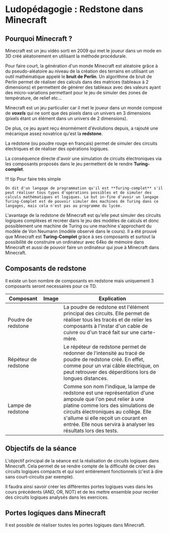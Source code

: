 # Ludopédagogie : Redstone dans Minecraft

## Pourquoi Minecraft ?

Minecraft est un jeu vidéo sorti en 2009 qui met le joueur dans un mode en 3D créé aléatoirement en utilisant la méthode procédurale.

Pour faire court, la génération d'un monde Minecraft est aléatoire grâce à du pseudo-aléatoire au niveau de la création des terrains en utilisant un outil mathématique appelé le **bruit de Perlin**. Un algorithme de bruit de Perlin permet de réaliser des calculs dans des matrices (tableaux à 2 dimensions) et permettent de générer des tableaux avec des valeurs ayant des micro-variations permettant pour le jeu de simuler des zones de température, de relief etc...

Minecraft est un jeu particulier car il met le joueur dans un monde composé de ***voxels*** qui ne sont que des pixels dans un univers en 3 dimensions (pixels étant un élément dans un univers de 2 dimensions).

De plus, ce jeu ayant reçu énormément d'évolutions depuis, a rajouté une mécanique assez novatrice qu'est la **redstone**.

La redstone (ou poudre rouge en français) permet de simuler des circuits électriques et de réaliser des opérations logiques.

La conséquence directe d'avoir une simulation de circuits électroniques via les composants proposés dans le jeu permettent de le rendre **Turing-complet**.


!!! tip Pour faire très simple

    On dit d'un langage de programmation qu'il est **Turing-complet** s'il peut réaliser tous types d'opérations possibles et de simuler des calculs mathématiques et logiques. Le but in-fine d'avoir un langage Turing-Complet est de pouvoir simuler des machines de Turing dans ce langages, mais cela n'est pas au programme du lycée.

L'avantage de la redstone de Minecraft est qu'elle peut simuler des circuits logiques complèxes et recréer dans le jeu des modèles de calculs et donc possiblement une machine de Turing ou une machine s'approchant du modèle de Von Neumann (modèle observé dans le cours).
Il a été prouvé que Minecraft est **Turing-Complet** grâce à ses composants et surtout la possibilité de construire un ordinateur avec 64ko de mémoire dans Minecraft et aussi de pouvoir faire un ordinateur qui joue à Minecraft dans Minecraft.

## Composants de redstone

Il existe un bon nombre de composants en redstone mais uniquement 3 composants seront necessaires pour ce TD.

| Composant          | Image | Explication                                                                                                                                                                                            |
|--------------------|-------|--------------------------------------------------------------------------------------------------------------------------------------------------------------------------------------------------------|
| Poudre de redstone |       | La poudre de redstone est l'élément principal des circuits. Elle permet de réaliser tous les tracés et de relier les composants à l'instar d'un cable de cuivre ou d'un tracé fait sur une carte-mère. |
| Répéteur de redstone |      | Le répéteur de redstone permet de redonner de l'intensité au tracé de poudre de redstone créé. En effet, comme pour un vrai câble électrique, on peut retrouver des déperditions lors de longues distances.|
| Lampe de redstone | | Comme son nom l'indique, la lampe de redstone est une représentation d'une ampoule que l'on peut relier à une platine comme lors des simulations de circuits électroniques au collège. Elle s'allume si elle reçoit un courant en entrée. Elle nous servira à analyser les résultats lors des tests.|

## Objectifs de la séance

L'objectif principal de la séance est la réalisation de circuits logiques dans Minecraft. Cela permet de se rendre compte de la difficulté de créer des circuits logiques compacts et qui sont entièrement fonctionnels (c'est à dire sans court-circuits par exemple).

Il faudra ainsi savoir créer les différentes portes logiques vues dans les cours précédents (AND, OR, NOT) et de les mettre ensemble pour recréer des circuits logiques analysés dans les exercices.

## Portes logiques dans Minecraft

Il est possible de réaliser toutes les portes logiques dans Minecraft.
